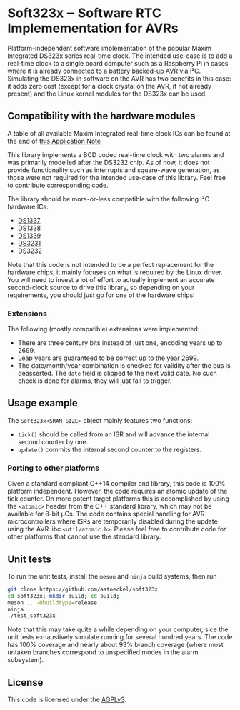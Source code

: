 # Soft323x ‒ Software RTC Implemementation for AVRs

Platform-independent software implementation of the popular Maxim Integrated DS323x series real-time clock. The intended use-case is to add a real-time clock to a single board computer such as a Raspberry Pi in cases where it is already connected to a battery backed-up AVR via I²C. Simulating the DS323x in software on the AVR has two benefits in this case: it adds zero cost (except for a clock crystal on the AVR, if not already present) and the Linux kernel modules for the DS323x can be used.

## Compatibility with the hardware modules

A table of all available Maxim Integrated real-time clock ICs can be found at the end of [this Application Note](https://www.maximintegrated.com/en/app-notes/index.mvp/id/504)

This library implements a BCD coded real-time clock with two alarms and was primarily modelled after the DS3232 chip. As of now, it does not provide functionality such as interrupts and square-wave generation, as those were not required for the intended use-case of this library. Feel free to contribute corresponding code.

The library should be more-or-less compatible with the following I²C hardware ICs:

* [DS1337](https://www.maximintegrated.com/en/products/DS1337)
* [DS1338](https://www.maximintegrated.com/en/products/DS1338)
* [DS1339](https://www.maximintegrated.com/en/products/DS1339)
* [DS3231](https://www.maximintegrated.com/en/products/DS3231)
* [DS3232](https://www.maximintegrated.com/en/products/DS3232)

Note that this code is not intended to be a perfect replacement for the hardware chips, it mainly focuses on what is required by the Linux driver. You will need to invest a lot of effort to actually implement an accurate second-clock source to drive this library, so depending on your requirements, you should just go for one of the hardware chips!

### Extensions

The following (mostly compatible) extensions were implemented:

* There are three century bits instead of just one, encoding years up to 2699.
* Leap years are guaranteed to be correct up to the year 2699.
* The date/month/year combination is checked for validity after the bus is deasserted. The `date` field is clipped to the next valid date. No such check is done for alarms, they will just fail to trigger.

## Usage example

The `Soft323x<SRAM_SIZE>` object mainly features two functions:

* `tick()` should be called from an ISR and will advance the internal second counter by one.
* `update()` commits the internal second counter to the registers.

### Porting to other platforms

Given a standard compliant C++14 compiler and library, this code is 100% platform independent. However, the code requires an atomic update of the tick counter. On more potent target platforms this is accomplished by using the `<atomic>` header from the C++ standard library, which may not be available for 8-bit µCs. The code contains special handling for AVR microcontrollers where ISRs are temporarily disabled during the update using the AVR libc `<util/atomic.h>`. Please feel free to contribute code for other platforms that cannot use the standard library.

## Unit tests

To run the unit tests, install the `meson` and `ninja` build systems, then run

```sh
git clone https://github.com/astoeckel/soft323x
cd soft323x; mkdir build; cd build;
meson .. -Dbuildtype=release
ninja
./test_soft323x
```

Note that this may take quite a while depending on your computer, sice the unit tests exhaustively simulate running for several hundred years. The code has 100% coverage and nearly about 93% branch coverage (where most untaken branches correspond to unspecified modes in the alarm subsystem).

## License

This code is licensed under the [AGPLv3](https://www.gnu.org/licenses/agpl-3.0.en.html).
